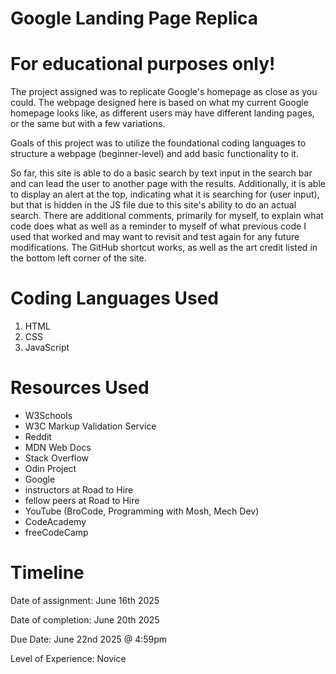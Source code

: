 # Google Landing Page Replica
# For educational purposes only!

The project assigned was to replicate Google's homepage as close as you could. The webpage designed here is based on what my current Google homepage looks like, as different users may have different landing pages, or the same but with a few variations.

Goals of this project was to utilize the foundational coding languages to structure a webpage (beginner-level) and add basic functionality to it.

So far, this site is able to do a basic search by text input in the search bar and can lead the user to another page with the results. Additionally, it is able to display an alert at the top, indicating what it is searching for (user input), but that is hidden in the JS file due to this site's ability to do an actual search. There are additional comments, primarily for myself, to explain what code does what as well as a reminder to myself of what previous code I used that worked and may want to revisit and test again for any future modifications. The GitHub shortcut works, as well as the art credit listed in the bottom left corner of the site.

# Coding Languages Used

1. HTML
2. CSS
3. JavaScript

# Resources Used

- W3Schools
- W3C Markup Validation Service
- Reddit
- MDN Web Docs
- Stack Overflow
- Odin Project
- Google
- instructors at Road to Hire
- fellow peers at Road to Hire
- YouTube (BroCode, Programming with Mosh, Mech Dev)
- CodeAcademy
- freeCodeCamp

# Timeline

Date of assignment: June 16th 2025

Date of completion: June 20th 2025

Due Date: June 22nd 2025 @ 4:59pm

Level of Experience: Novice